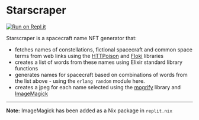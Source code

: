 # Starscraper

[![Run on Repl.it](https://repl.it/badge/github/aar2dee2/starscraper)](https://repl.it/github/aar2dee2/starscraper)

Starscraper is a spacecraft name NFT generator that:
  - fetches names of constellations, fictional spacecraft and common space terms from web links using the [HTTPoison](https://github.com/edgurgel/httpoison) and [Floki](https://github.com/philss/floki) libraries
  - creates a list of words from these names using Elixir standard library functions
  - generates names for spacecraft based on combinations of words from the list above - using the `erlang random` module here.
  - creates a jpeg for each name selected using the [mogrify](https://github.com/elixir-mogrify/mogrify) library and [ImageMagick](http://www.imagemagick.org/script/index.php)

  
  ---
  __Note:__ ImageMagick has been added as a Nix package in `replit.nix`